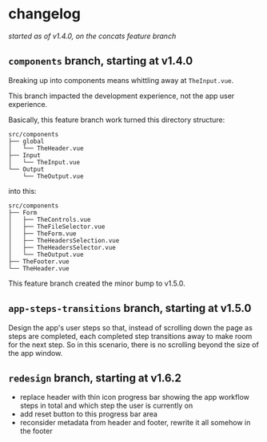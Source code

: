 # changelog

_started as of v1.4.0, on the concats feature branch_

## `components` branch, starting at v1.4.0

Breaking up into components means whittling away at `TheInput.vue`.

This branch impacted the development experience, not the app user experience.

Basically, this feature branch work turned this directory structure:

```
src/components
├── global
│   └── TheHeader.vue
├── Input
│   └── TheInput.vue
└── Output
    └── TheOutput.vue
```

into this:

```
src/components
├── Form
│   ├── TheControls.vue
│   ├── TheFileSelector.vue
│   ├── TheForm.vue
│   ├── TheHeadersSelection.vue
│   ├── TheHeadersSelector.vue
│   └── TheOutput.vue
├── TheFooter.vue
└── TheHeader.vue
```

This feature branch created the minor bump to v1.5.0.

## `app-steps-transitions` branch, starting at v1.5.0

Design the app's user steps so that, instead of scrolling down the page as steps are completed, each completed step transitions away to make room for the next step. So in this scenario, there is no scrolling beyond the size of the app window.

## `redesign` branch, starting at v1.6.2

- replace header with thin icon progress bar showing the app workflow steps in total and which step the user is currently on
- add reset button to this progress bar area
- reconsider metadata from header and footer, rewrite it all somehow in the footer
